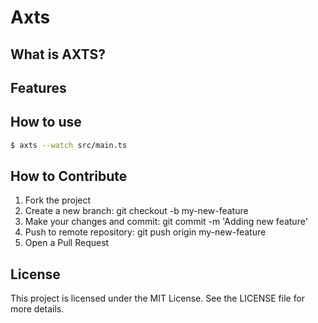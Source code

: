 # Axts

## What is AXTS?

## Features

## How to use

```bash
$ axts --watch src/main.ts
```

## How to Contribute

1. Fork the project
2. Create a new branch: git checkout -b my-new-feature
3. Make your changes and commit: git commit -m 'Adding new feature'
4. Push to remote repository: git push origin my-new-feature
5. Open a Pull Request

## License

This project is licensed under the MIT License. See the LICENSE file for more details.

